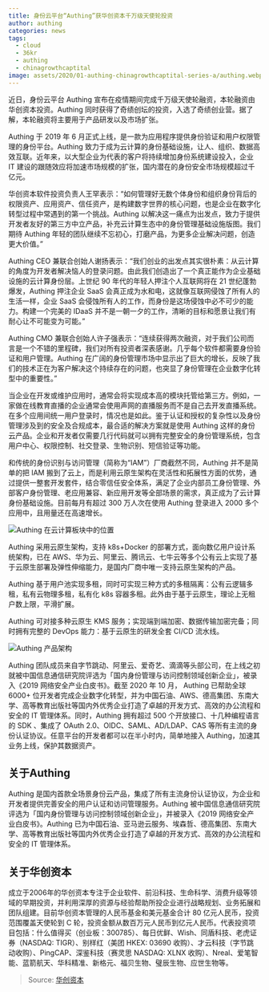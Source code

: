 ```yaml
---
title: 身份云平台“Authing”获华创资本千万级天使轮投资
author: authing
categories: news
tags:
  - cloud
  - 36kr
  - authing
  - chinagrowthcaptital
image: assets/2020/01-authing-chinagrowthcaptital-series-a/authing.webp
---
```


近日，身份云平台 Authing 宣布在疫情期间完成千万级天使轮融资，本轮融资由华创资本投资。Authing 同时获得了奇绩创坛的投资，入选了奇绩创业营。据了解，本轮融资将主要用于产品研发以及市场扩张。

Authing 于 2019 年 6 月正式上线，是一款为应用程序提供身份验证和用户权限管理的身份平台。Authing 致力于成为云计算的身份基础设施，让人、组织、数据高效互联。近年来，以大型企业为代表的客户将持续增加身份系统建设投入，企业 IT 建设的跟随效应将加速市场规模的扩张，国内潜在的身份安全市场规模超过千亿元。

华创资本软件投资负责人王罕表示：“如何管理好无数个体身份和组织身份背后的权限资产、应用资产、信任资产，是构建数字世界的核心问题，也是企业在数字化转型过程中常遇到的第一个挑战。Authing 以解决这一痛点为出发点，致力于提供开发者友好的第三方中立产品，补充云计算生态中的身份管理基础设施版图。我们期待 Authing 年轻的团队继续不忘初心，打磨产品，为更多企业解决问题，创造更大价值。”

Authing CEO 兼联合创始人谢扬表示：“我们创业的出发点其实很朴素：从云计算的角度为开发者解决恼人的登录问题。由此我们创造出了一个真正能作为企业基础设施的云计算身份层。上世纪 90 年代的年轻人押注个人互联网将在 21 世纪蓬勃爆发，Authing 押注企业 SaaS 会真正成为水和电，这就像互联网侵蚀了所有人的生活一样，企业 SaaS 会侵蚀所有人的工作，而身份是这场侵蚀中必不可少的能力。构建一个完美的 IDaaS 并不是一朝一夕的工作，清晰的目标和愿景让我们有耐心让不可能变为可能。”

Authing CMO 兼联合创始人许子强表示：“连续获得两次融资，对于我们公司而言是一个不错的里程碑，我们对所有投资者深表感谢。几乎每个软件都需要身份验证和用户管理。Authing 在广阔的身份管理市场中显示出了巨大的增长，反映了我们的技术正在为客户解决这个持续存在的问题，也突显了身份管理在企业数字化转型中的重要性。”

当企业在开发或维护应用时，通常会将实现成本高的模块托管给第三方。例如，一家做在线教育直播的企业通常会使用声网的直播服务而不是自己去开发直播系统。在多个应用间统一用户登录时，情况也是如此。鉴于认证和授权的复杂性以及身份管理涉及到的安全及合规成本，最合适的解决方案就是使用 Authing 这样的身份云产品。企业和开发者仅需要几行代码就可以拥有完整安全的身份管理系统，包含用户中心、权限控制、社交登录、生物识别、短信验证等功能。

和传统的身份识别与访问管理（简称为“IAM”）厂商截然不同，Authing 并不是简单的把 IAM 搬到了云上，而是利用云原生架构在灵活性和拓展性方面的优势，通过提供一整套开发套件，结合零信任安全体系，满足了企业内部员工身份管理、外部客户身份管理、老应用兼容、新应用开发等全部场景的需求，真正成为了云计算身份基础设施。目前每月有超过 300 万人次在使用 Authing 登录进入 2000 多个应用中，且用量还在高速增长。

![Authing 在云计算板块中的位置](/assets/2020/01-authing-chinagrowthcaptital-series-a/architecture.webp)

Authing 采用云原生架构，支持 k8s+Docker 的部署方式，面向数亿用户设计系统架构，已在 AWS、华为云、阿里云、腾讯云、七牛云等多个公有云上实现了基于云原生部署及弹性伸缩能力，是国内厂商中唯一支持云原生架构的产品。

Authing 基于用户池实现多租，同时可实现三种方式的多租隔离：公有云逻辑多租，私有云物理多租，私有化 k8s 容器多租。此外由于基于云原生，理论上无租户数上限，平滑扩展。

Authing 可对接多种云原生 KMS 服务；实现端到端加密、数据传输加密完备；同时拥有完整的 DevOps 能力：基于云原生的研发全套 CI/CD 流水线。

![Authing 产品架构](/assets/2020/01-authing-chinagrowthcaptital-series-a/diagram.webp)

Authing 团队成员来自字节跳动、阿里云、爱奇艺、滴滴等头部公司，在上线之初就被中国信息通信研究院评选为「国内身份管理与访问控制领域创新企业」，被录入《2019 网络安全产业白皮书》。截至 2020 年 10 月， Authing 已帮助全球 6000+ 位开发者完成企业数字化转型，并为中国石油、AWS、德高集团、东南大学、高等教育出版社等国内外优秀企业打造了卓越的开发方式、高效的办公流程和安全的 IT 管理体系。同时，Authing 拥有超过 500 个开放接口、十几种编程语言的 SDK 、集成了 OAuth 2.0、OIDC、SAML、AD/LDAP、CAS 等所有主流的身份认证协议。任意平台的开发者都可以在半小时内，简单地接入 Authing，加速其业务上线，保护其数据资产。

## 关于Authing

Authing 是国内首款全场景身份云产品，集成了所有主流身份认证协议，为企业和开发者提供完善安全的用户认证和访问管理服务。Authing 被中国信息通信研究院评选为「国内身份管理与访问控制领域创新企业」，并被录入《2019 网络安全产业白皮书》。Authing 已为中国石油、亚马逊云服务、埃森哲、德高集团、东南大学、高等教育出版社等国内外优秀企业打造了卓越的开发方式、高效的办公流程和安全的 IT 管理体系。

## 关于华创资本

成立于2006年的华创资本专注于企业软件、前沿科技、生命科学、消费升级等领域的早期投资，并利用深厚的资源与经验帮助所投企业进行战略规划、业务拓展和团队组建。目前华创资本管理的人民币基金和美元基金合计 80 亿元人民币，投资范围覆盖天使轮到 C 轮，投资金额从数百万元人民币到亿元人民币。代表投资项目包括：什么值得买（创业板：300785）、每日优鲜、Wish、同盾科技、老虎证券（NASDAQ: TIGR）、别样红（美团 HKEX: 03690 收购）、才云科技（字节跳动收购）、PingCAP、深鉴科技（赛灵思 NASDAQ: XLNX 收购）、Nreal、爱笔智能、蓝箭航天、华科精准、新格元、福贝生物、璧辰生物、应世生物等。

> Source: [华创资本](https://mp.weixin.qq.com/s/OTBMDShVkH-VqV1S38g9Gg)
